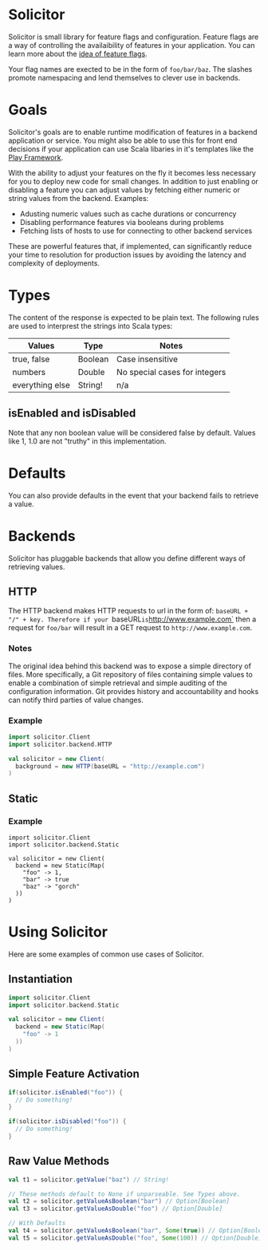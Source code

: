 # Solicitor

Solicitor is small library for feature flags and configuration. Feature flags
are a way of controlling the availaibility of features in your application. You
can learn more about the [idea of feature flags](http://code.flickr.net/2009/12/02/flipping-out/).

Your flag names are exected to be in the form of `foo/bar/baz`. The slashes
promote namespacing and lend themselves to clever use in backends.

# Goals

Solicitor's goals are to enable runtime modification of features in a backend
application or service. You might also be able to use this for front end
decisions if your application can use Scala libaries in it's templates like the
[Play Framework](http://www.playframework.com/).

With the ability to adjust your features on the fly it becomes less necessary
for you to deploy new code for small changes. In addition to just enabling or
disabling a feature you can adjust values by fetching either numeric or string
values from the backend.  Examples:

* Adusting numeric values such as cache durations or concurrency
* Disabling performance features via booleans during problems
* Fetching lists of hosts to use for connecting to other backend services

These are powerful features that, if implemented, can significantly reduce
your time to resolution for production issues by avoiding the latency and
complexity of deployments.

# Types

The content of the response is expected to be
plain text. The following rules are used to interprest the strings into Scala types:

Values | Type | Notes
-------|------|------
true, false | Boolean | Case insensitive
numbers | Double | No special cases for integers
everything else | String! | n/a

## isEnabled and isDisabled

Note that any non boolean value will be considered false by default. Values like
1, 1.0 are not "truthy" in this implementation.

# Defaults

You can also provide defaults in the event that your backend fails to retrieve
a value.

# Backends

Solicitor has pluggable backends that allow you define different ways of retrieving
values.

## HTTP

The HTTP backend makes HTTP requests to url in the form of: `baseURL + "/" + key.
Therefore if your `baseURL` is `http://www.example.com` then a request for
`foo/bar` will result in a GET request to `http://www.example.com`.

### Notes

The original idea behind this backend was to expose a simple directory of files.
More specifically, a Git repository of files containing simple values to enable
a combination of simple retrieval and simple auditing of the configuration
information. Git provides history and accountability and hooks can notify
third parties of value changes.

### Example

```scala        
import solicitor.Client
import solicitor.backend.HTTP

val solicitor = new Client(
  background = new HTTP(baseURL = "http://example.com")
)
```

## Static

### Example

```
import solicitor.Client
import solicitor.backend.Static

val solicitor = new Client(
  backend = new Static(Map(
    "foo" -> 1,
    "bar" -> true
    "baz" -> "gorch"
  ))
)
```

# Using Solicitor

Here are some examples of common use cases of Solicitor.

## Instantiation 

```scala
import solicitor.Client
import solicitor.backend.Static

val solicitor = new Client(
  backend = new Static(Map(
    "foo" -> 1
  ))
)
```

## Simple Feature Activation

```scala
if(solicitor.isEnabled("foo")) {
  // Do something!
}

if(solicitor.isDisabled("foo")) {
  // Do something!
}
```

## Raw Value Methods

```scala
val t1 = solicitor.getValue("baz") // String!

// These methods default to None if unparseable. See Types above.
val t2 = solicitor.getValueAsBoolean("bar") // Option[Boolean]
val t3 = solicitor.getValueAsDouble("foo") // Option[Double]

// With Defaults
val t4 = solicitor.getValueAsBoolean("bar", Some(true)) // Option[Boolean]
val t5 = solicitor.getValueAsDouble("foo", Some(100)) // Option[Double]

```

